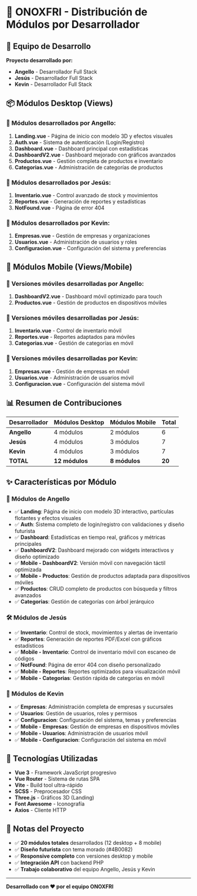 # 🚀 ONOXFRI - Distribución de Módulos por Desarrollador

## 👥 Equipo de Desarrollo

**Proyecto desarrollado por:**
- **Angello** - Desarrollador Full Stack
- **Jesús** - Desarrollador Full Stack
- **Kevin** - Desarrollador Full Stack

## 📦 Módulos Desktop (Views)

### 🎯 Módulos desarrollados por **Angello**:
1. **Landing.vue** - Página de inicio con modelo 3D y efectos visuales
2. **Auth.vue** - Sistema de autenticación (Login/Registro)
3. **Dashboard.vue** - Dashboard principal con estadísticas
4. **DashboardV2.vue** - Dashboard mejorado con gráficos avanzados
5. **Productos.vue** - Gestión completa de productos e inventario
6. **Categorias.vue** - Administración de categorías de productos

### 🎯 Módulos desarrollados por **Jesús**:
1. **Inventario.vue** - Control avanzado de stock y movimientos
2. **Reportes.vue** - Generación de reportes y estadísticas
3. **NotFound.vue** - Página de error 404

### 🎯 Módulos desarrollados por **Kevin**:
1. **Empresas.vue** - Gestión de empresas y organizaciones
2. **Usuarios.vue** - Administración de usuarios y roles
3. **Configuracion.vue** - Configuración del sistema y preferencias

## 📱 Módulos Mobile (Views/Mobile)

### 🎯 Versiones móviles desarrolladas por **Angello**:
1. **DashboardV2.vue** - Dashboard móvil optimizado para touch
2. **Productos.vue** - Gestión de productos en dispositivos móviles

### 🎯 Versiones móviles desarrolladas por **Jesús**:
1. **Inventario.vue** - Control de inventario móvil
2. **Reportes.vue** - Reportes adaptados para móviles
3. **Categorias.vue** - Gestión de categorías en móvil

### 🎯 Versiones móviles desarrolladas por **Kevin**:
1. **Empresas.vue** - Gestión de empresas en móvil
2. **Usuarios.vue** - Administración de usuarios móvil
3. **Configuracion.vue** - Configuración del sistema móvil

## 📊 Resumen de Contribuciones

| Desarrollador | Módulos Desktop | Módulos Mobile | Total |
|--------------|----------------|----------------|-------|
| **Angello**  | 4 módulos      | 2 módulos      | 6     |
| **Jesús**    | 4 módulos      | 3 módulos      | 7     |
| **Kevin**    | 4 módulos      | 3 módulos      | 7     |
| **TOTAL**    | **12 módulos** | **8 módulos**  | **20**|

## ✨ Características por Módulo

### 🎨 Módulos de **Angello**
- ✅ **Landing**: Página de inicio con modelo 3D interactivo, partículas flotantes y efectos visuales
- ✅ **Auth**: Sistema completo de login/registro con validaciones y diseño futurista
- ✅ **Dashboard**: Estadísticas en tiempo real, gráficos y métricas principales
- ✅ **DashboardV2**: Dashboard mejorado con widgets interactivos y diseño optimizado
- ✅ **Mobile - DashboardV2**: Versión móvil con navegación táctil optimizada
- ✅ **Mobile - Productos**: Gestión de productos adaptada para dispositivos móviles
- ✅ **Productos**: CRUD completo de productos con búsqueda y filtros avanzados
- ✅ **Categorias**: Gestión de categorías con árbol jerárquico

### 🛠️ Módulos de **Jesús**
- ✅ **Inventario**: Control de stock, movimientos y alertas de inventario
- ✅ **Reportes**: Generación de reportes PDF/Excel con gráficos estadísticos
- ✅ **Mobile - Inventario**: Control de inventario móvil con escaneo de códigos
- ✅ **NotFound**: Página de error 404 con diseño personalizado
- ✅ **Mobile - Reportes**: Reportes optimizados para visualización móvil
- ✅ **Mobile - Categorias**: Gestión rápida de categorías en móvil

### 🔧 Módulos de **Kevin**
- ✅ **Empresas**: Administración completa de empresas y sucursales
- ✅ **Usuarios**: Gestión de usuarios, roles y permisos
- ✅ **Configuracion**: Configuración del sistema, temas y preferencias
- ✅ **Mobile - Empresas**: Gestión de empresas en dispositivos móviles
- ✅ **Mobile - Usuarios**: Administración de usuarios móvil
- ✅ **Mobile - Configuracion**: Configuración del sistema en móvil

## 🎯 Tecnologías Utilizadas

- **Vue 3** - Framework JavaScript progresivo
- **Vue Router** - Sistema de rutas SPA
- **Vite** - Build tool ultra-rápido
- **SCSS** - Preprocesador CSS
- **Three.js** - Gráficos 3D (Landing)
- **Font Awesome** - Iconografía
- **Axios** - Cliente HTTP

## 📝 Notas del Proyecto

- ✅ **20 módulos totales** desarrollados (12 desktop + 8 mobile)
- ✅ **Diseño futurista** con tema morado (#4B0082)
- ✅ **Responsive completo** con versiones desktop y mobile
- ✅ **Integración API** con backend PHP
- ✅ **Trabajo colaborativo** del equipo Angello, Jesús y Kevin

---

**Desarrollado con ❤️ por el equipo ONOXFRI**
